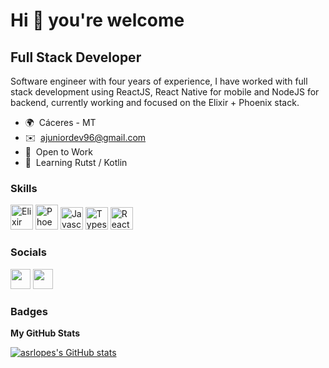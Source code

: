 Hi 👋 you're welcome
==================================

Full Stack Developer
--------------------

Software engineer with four years of experience, I have worked with full stack development using ReactJS, React Native for mobile and NodeJS for backend, currently working and focused on the Elixir + Phoenix stack.

* 🌍  Cáceres - MT
* ✉️  [ajuniordev96@gmail.com](mailto:ajuniordev96@gmail.com)
* 🚀  Open to Work
* 🧠  Learning Rutst / Kotlin

### Skills

<p align="left">
<a href="https://elixir-lang.org/" target="_blank" rel="noreferrer"><img src="https://seeklogo.com/images/E/elixir-logo-CF24E6FA55-seeklogo.com.png" width="36" height="40" alt="Elixir" /></a>
<a href="https://phoenixframework.org/" target="_blank" rel="noreferrer"><img src="https://seeklogo.com/images/P/phoenix-logo-D15F067911-seeklogo.com.png" width="36" height="40" alt="Phoenix" /></a>
<a href="https://developer.mozilla.org/en-US/docs/Web/JavaScript" target="_blank" rel="noreferrer"><img src="https://raw.githubusercontent.com/danielcranney/readme-generator/main/public/icons/skills/javascript-colored.svg" width="36" height="36" alt="Javascript" /></a>
<a href="https://www.typescriptlang.org/" target="_blank" rel="noreferrer"><img src="https://raw.githubusercontent.com/danielcranney/readme-generator/main/public/icons/skills/typescript-colored.svg" width="36" height="36" alt="Typescript" /></a>
<a href="https://reactjs.org/" target="_blank" rel="noreferrer"><img src="https://raw.githubusercontent.com/danielcranney/readme-generator/main/public/icons/skills/react-colored.svg" width="36" height="36" alt="React" /></a>
</p>


### Socials

<p align="left"> <a href="https://www.linkedin.com/in/amorésio-de-souza-429ba314b/" target="_blank" rel="noreferrer"><img src="https://raw.githubusercontent.com/danielcranney/readme-generator/main/public/icons/socials/linkedin.svg" width="32" height="32" /></a> <a href="https://www.twitter.com/lNooTD" target="_blank" rel="noreferrer"><img src="https://raw.githubusercontent.com/danielcranney/readme-generator/main/public/icons/socials/twitter.svg" width="32" height="32" /></a></p>

### Badges

<b>My GitHub Stats</b>

<a href="http://www.github.com/asrlopes"><img src="https://github-readme-stats.vercel.app/api?username=asrlopes&show_icons=true&hide=prs,issues,contribs&count_private=true&title_color=a855f7&text_color=ffffff&icon_color=a855f7&bg_color=1c1917&hide_border=true&show_icons=true" alt="asrlopes's GitHub stats" /></a>
